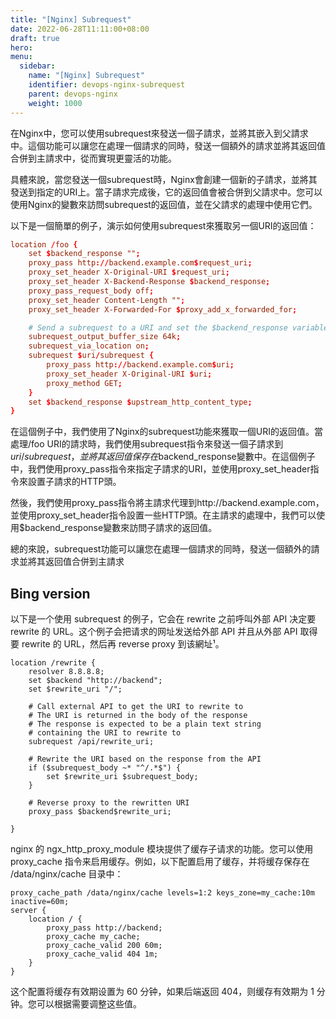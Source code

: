 ```yaml
---
title: "[Nginx] Subrequest"
date: 2022-06-28T11:11:00+08:00
draft: true
hero: 
menu:
  sidebar:
    name: "[Nginx] Subrequest"
    identifier: devops-nginx-subrequest
    parent: devops-nginx
    weight: 1000
---
```

在Nginx中，您可以使用subrequest來發送一個子請求，並將其嵌入到父請求中。這個功能可以讓您在處理一個請求的同時，發送一個額外的請求並將其返回值合併到主請求中，從而實現更靈活的功能。

具體來說，當您發送一個subrequest時，Nginx會創建一個新的子請求，並將其發送到指定的URI上。當子請求完成後，它的返回值會被合併到父請求中。您可以使用Nginx的變數來訪問subrequest的返回值，並在父請求的處理中使用它們。

以下是一個簡單的例子，演示如何使用subrequest來獲取另一個URI的返回值：
```conf
location /foo {
    set $backend_response "";
    proxy_pass http://backend.example.com$request_uri;
    proxy_set_header X-Original-URI $request_uri;
    proxy_set_header X-Backend-Response $backend_response;
    proxy_pass_request_body off;
    proxy_set_header Content-Length "";
    proxy_set_header X-Forwarded-For $proxy_add_x_forwarded_for;

    # Send a subrequest to a URI and set the $backend_response variable to its response body
    subrequest_output_buffer_size 64k;
    subrequest_via_location on;
    subrequest $uri/subrequest {
        proxy_pass http://backend.example.com$uri;
        proxy_set_header X-Original-URI $uri;
        proxy_method GET;
    }
    set $backend_response $upstream_http_content_type;
}
```
在這個例子中，我們使用了Nginx的subrequest功能來獲取一個URI的返回值。當處理/foo URI的請求時，我們使用subrequest指令來發送一個子請求到$uri/subrequest，並將其返回值保存在$backend_response變數中。在這個例子中，我們使用proxy_pass指令來指定子請求的URI，並使用proxy_set_header指令來設置子請求的HTTP頭。

然後，我們使用proxy_pass指令將主請求代理到http://backend.example.com，並使用proxy_set_header指令設置一些HTTP頭。在主請求的處理中，我們可以使用$backend_response變數來訪問子請求的返回值。

總的來說，subrequest功能可以讓您在處理一個請求的同時，發送一個額外的請求並將其返回值合併到主請求


## Bing version	 
以下是一个使用 subrequest 的例子，它会在 rewrite 之前呼叫外部 API 决定要 rewrite 的 URL。这个例子会把请求的网址发送给外部 API 并且从外部 API 取得要 rewrite 的 URL，然后再 reverse proxy 到该網址¹。

```
location /rewrite {
    resolver 8.8.8.8;
    set $backend "http://backend";
    set $rewrite_uri "/";

    # Call external API to get the URI to rewrite to
    # The URI is returned in the body of the response
    # The response is expected to be a plain text string
    # containing the URI to rewrite to
    subrequest /api/rewrite_uri;

    # Rewrite the URI based on the response from the API
    if ($subrequest_body ~* "^/.*$") {
        set $rewrite_uri $subrequest_body;
    }

    # Reverse proxy to the rewritten URI
    proxy_pass $backend$rewrite_uri;

}
```
nginx 的 ngx_http_proxy_module 模块提供了缓存子请求的功能。您可以使用 proxy_cache 指令来启用缓存。例如，以下配置启用了缓存，并将缓存保存在 /data/nginx/cache 目录中：

```
proxy_cache_path /data/nginx/cache levels=1:2 keys_zone=my_cache:10m inactive=60m;
server {
    location / {
        proxy_pass http://backend;
        proxy_cache my_cache;
        proxy_cache_valid 200 60m;
        proxy_cache_valid 404 1m;
    }
}
```

这个配置将缓存有效期设置为 60 分钟，如果后端返回 404，则缓存有效期为 1 分钟。您可以根据需要调整这些值。